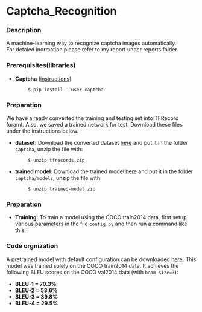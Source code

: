 # Captcha_Recognition


### Description
A machine-learning way to recognize captcha images automatically.  
For detaled inormation please refer to my report under reports folder.

### Prerequisites(libraries)
* **Captcha** ([instructions](https://pypi.org/project/captcha/))  
```shell
        $ pip install --user captcha   
```
### Preparation
We have already converted the training and testing set into TFRecord foramt. Also, we saved a trained network for test. Download these files under the instructions below.
* **dataset:** Download the converted dataset [here](https://drive.google.com/open?id=1lpGNj1n2t2b__wdD6-tUxx2DDx9sxgaa) and put it in the folder  `captcha`, unzip the file with: 
```shell
        $ unzip tfrecords.zip   
```
* **trained model:** Download the trained model [here](https://drive.google.com/open?id=1fR-dka8ImcndCi_f24TatHjqgbg3mnKX) and put it in the folder  `captcha/models`, unzip the file with: 
```shell
        $ unzip trained-model.zip   
```

### Preparation
* **Training:**
To train a model using the COCO train2014 data, first setup various parameters in the file `config.py` and then run a command like this:









### Code orgnization
A pretrained model with default configuration can be downloaded [here](https://app.box.com/s/xuigzzaqfbpnf76t295h109ey9po5t8p). This model was trained solely on the COCO train2014 data. It achieves the following BLEU scores on the COCO val2014 data (with `beam size=3`):
* **BLEU-1 = 70.3%**
* **BLEU-2 = 53.6%**
* **BLEU-3 = 39.8%**
* **BLEU-4 = 29.5%**





